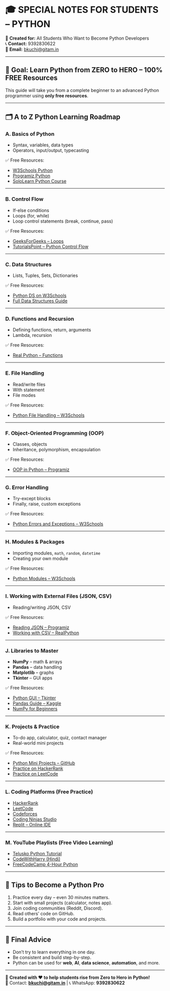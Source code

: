 
# 🎓 SPECIAL NOTES FOR STUDENTS – PYTHON

👤 **Created for:** All Students Who Want to Become Python Developers  
📞 **Contact:** 9392830622  
📧 **Email:** bkuchi@gitam.in  

---

## 🚀 Goal: Learn Python from ZERO to HERO – 100% FREE Resources

This guide will take you from a complete beginner to an advanced Python programmer using **only free resources**.

---

## 🗂️ A to Z Python Learning Roadmap

### A. Basics of Python
- Syntax, variables, data types
- Operators, input/output, typecasting

✅ Free Resources:
- [W3Schools Python](https://www.w3schools.com/python/)
- [Programiz Python](https://www.programiz.com/python-programming)
- [SoloLearn Python Course](https://www.sololearn.com/learn/courses/python-introduction)

---

### B. Control Flow
- If-else conditions
- Loops (for, while)
- Loop control statements (break, continue, pass)

✅ Free Resources:
- [GeeksForGeeks – Loops](https://www.geeksforgeeks.org/python-loops/)
- [TutorialsPoint – Python Control Flow](https://www.tutorialspoint.com/python/python_decision_making.htm)

---

### C. Data Structures
- Lists, Tuples, Sets, Dictionaries

✅ Free Resources:
- [Python DS on W3Schools](https://www.w3schools.com/python/python_lists.asp)
- [Full Data Structures Guide](https://realpython.com/python-data-structures/)

---

### D. Functions and Recursion
- Defining functions, return, arguments
- Lambda, recursion

✅ Free Resources:
- [Real Python – Functions](https://realpython.com/defining-your-own-python-function/)

---

### E. File Handling
- Read/write files
- With statement
- File modes

✅ Free Resources:
- [Python File Handling – W3Schools](https://www.w3schools.com/python/python_file_handling.asp)

---

### F. Object-Oriented Programming (OOP)
- Classes, objects
- Inheritance, polymorphism, encapsulation

✅ Free Resources:
- [OOP in Python – Programiz](https://www.programiz.com/python-programming/object-oriented-programming)

---

### G. Error Handling
- Try-except blocks
- Finally, raise, custom exceptions

✅ Free Resources:
- [Python Errors and Exceptions – W3Schools](https://www.w3schools.com/python/python_try_except.asp)

---

### H. Modules & Packages
- Importing modules, `math`, `random`, `datetime`
- Creating your own module

✅ Free Resources:
- [Python Modules – W3Schools](https://www.w3schools.com/python/python_modules.asp)

---

### I. Working with External Files (JSON, CSV)
- Reading/writing JSON, CSV

✅ Free Resources:
- [Reading JSON – Programiz](https://www.programiz.com/python-programming/json)
- [Working with CSV – RealPython](https://realpython.com/python-csv/)

---

### J. Libraries to Master
- **NumPy** – math & arrays
- **Pandas** – data handling
- **Matplotlib** – graphs
- **Tkinter** – GUI apps

✅ Free Resources:
- [Python GUI – Tkinter](https://realpython.com/python-gui-tkinter/)
- [Pandas Guide – Kaggle](https://www.kaggle.com/learn/pandas)
- [NumPy for Beginners](https://www.w3schools.com/python/numpy/)

---

### K. Projects & Practice
- To-do app, calculator, quiz, contact manager
- Real-world mini projects

✅ Free Resources:
- [Python Mini Projects – GitHub](https://github.com/python-projects-to-learn)
- [Practice on HackerRank](https://www.hackerrank.com/domains/tutorials/10-days-of-python)
- [Practice on LeetCode](https://leetcode.com/problemset/all/)

---

### L. Coding Platforms (Free Practice)
- [HackerRank](https://www.hackerrank.com)
- [LeetCode](https://leetcode.com)
- [Codeforces](https://codeforces.com)
- [Coding Ninjas Studio](https://www.naukri.com/code360)
- [Replit – Online IDE](https://replit.com/)

---

### M. YouTube Playlists (Free Video Learning)
- [Telusko Python Tutorial](https://www.youtube.com/watch?v=H1elmMBnykA)
- [CodeWithHarry (Hindi)](https://www.youtube.com/playlist?list=PLu0W_9lII9ajyk081To1Cbt2eI5913SsL)
- [FreeCodeCamp 4-Hour Python](https://www.youtube.com/watch?v=rfscVS0vtbw)

---

## 🧠 Tips to Become a Python Pro
1. Practice every day – even 30 minutes matters.
2. Start with small projects (calculator, notes app).
3. Join coding communities (Reddit, Discord).
4. Read others’ code on GitHub.
5. Build a portfolio with your code and projects.

---

## 🎯 Final Advice
- Don’t try to learn everything in one day.
- Be consistent and build step-by-step.
- Python can be used for **web**, **AI**, **data science**, **automation**, and more.

---

🔖 **Created with ❤️ to help students rise from Zero to Hero in Python!**  
📧 Contact: **bkuchi@gitam.in** | 📞 WhatsApp: **9392830622**
